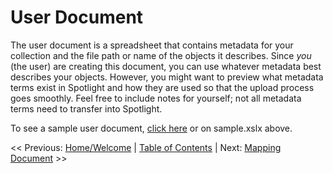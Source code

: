 # User Document

The user document is a spreadsheet that contains metadata for your collection and the file path or name of the objects it describes. Since *you* (the user) are creating this document, you can use whatever metadata best describes your objects. However, you might want to preview what metadata terms exist in Spotlight and how they are used so that the upload process goes smoothly. Feel free to include notes for yourself; not all metadata terms need to transfer into Spotlight.

To see a sample user document, [click here]() or on sample.xslx above.

<< Previous: [Home/Welcome](../README.md)  |
[Table of Contents](../README.md#table-of-contents)  |
Next: [Mapping Document](../mapping_document ) >>
